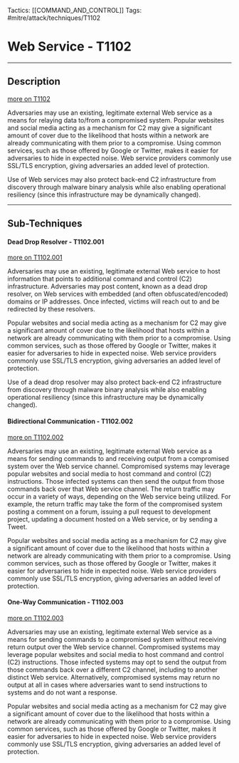 Tactics: [[COMMAND_AND_CONTROL]]
Tags: #mitre/attack/techniques/T1102  

# Web Service - T1102
---
## Description
[more on T1102](https://attack.mitre.org/techniques/T1102)

Adversaries may use an existing, legitimate external Web service as a means for relaying data to/from a compromised system. Popular websites and social media acting as a mechanism for C2 may give a significant amount of cover due to the likelihood that hosts within a network are already communicating with them prior to a compromise. Using common services, such as those offered by Google or Twitter, makes it easier for adversaries to hide in expected noise. Web service providers commonly use SSL/TLS encryption, giving adversaries an added level of protection.

Use of Web services may also protect back-end C2 infrastructure from discovery through malware binary analysis while also enabling operational resiliency (since this infrastructure may be dynamically changed).

---
## Sub-Techniques

#### Dead Drop Resolver - T1102.001
[more on T1102.001](https://attack.mitre.org/techniques/T1102/001)

Adversaries may use an existing, legitimate external Web service to host information that points to additional command and control (C2) infrastructure. Adversaries may post content, known as a dead drop resolver, on Web services with embedded (and often obfuscated/encoded) domains or IP addresses. Once infected, victims will reach out to and be redirected by these resolvers.

Popular websites and social media acting as a mechanism for C2 may give a significant amount of cover due to the likelihood that hosts within a network are already communicating with them prior to a compromise. Using common services, such as those offered by Google or Twitter, makes it easier for adversaries to hide in expected noise. Web service providers commonly use SSL/TLS encryption, giving adversaries an added level of protection.

Use of a dead drop resolver may also protect back-end C2 infrastructure from discovery through malware binary analysis while also enabling operational resiliency (since this infrastructure may be dynamically changed).

#### Bidirectional Communication - T1102.002
[more on T1102.002](https://attack.mitre.org/techniques/T1102/002)

Adversaries may use an existing, legitimate external Web service as a means for sending commands to and receiving output from a compromised system over the Web service channel. Compromised systems may leverage popular websites and social media to host command and control (C2) instructions. Those infected systems can then send the output from those commands back over that Web service channel. The return traffic may occur in a variety of ways, depending on the Web service being utilized. For example, the return traffic may take the form of the compromised system posting a comment on a forum, issuing a pull request to development project, updating a document hosted on a Web service, or by sending a Tweet.

Popular websites and social media acting as a mechanism for C2 may give a significant amount of cover due to the likelihood that hosts within a network are already communicating with them prior to a compromise. Using common services, such as those offered by Google or Twitter, makes it easier for adversaries to hide in expected noise. Web service providers commonly use SSL/TLS encryption, giving adversaries an added level of protection.

#### One-Way Communication - T1102.003
[more on T1102.003](https://attack.mitre.org/techniques/T1102/003)

Adversaries may use an existing, legitimate external Web service as a means for sending commands to a compromised system without receiving return output over the Web service channel. Compromised systems may leverage popular websites and social media to host command and control (C2) instructions. Those infected systems may opt to send the output from those commands back over a different C2 channel, including to another distinct Web service. Alternatively, compromised systems may return no output at all in cases where adversaries want to send instructions to systems and do not want a response.

Popular websites and social media acting as a mechanism for C2 may give a significant amount of cover due to the likelihood that hosts within a network are already communicating with them prior to a compromise. Using common services, such as those offered by Google or Twitter, makes it easier for adversaries to hide in expected noise. Web service providers commonly use SSL/TLS encryption, giving adversaries an added level of protection.



